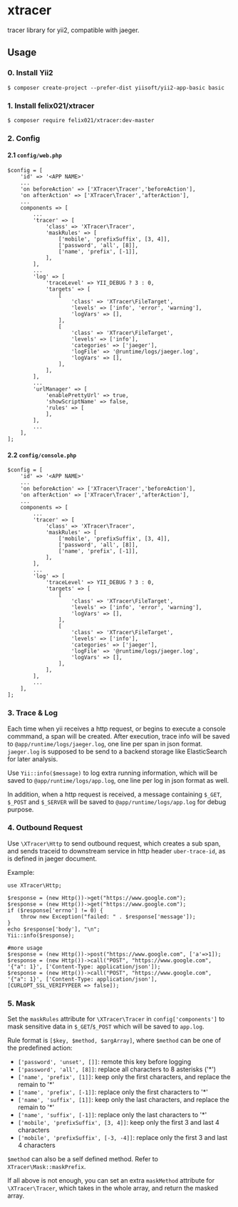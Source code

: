 # xtracer

tracer library for yii2, compatible with jaeger.

## Usage

### 0. Install Yii2

`$ composer create-project --prefer-dist yiisoft/yii2-app-basic basic`

### 1. Install felix021/xtracer

`$ composer require felix021/xtracer:dev-master`

### 2. Config

#### 2.1 `config/web.php`

```
$config = [
    'id' => '<APP NAME>'
    ...
    'on beforeAction' => ['XTracer\Tracer','beforeAction'],
    'on afterAction' => ['XTracer\Tracer','afterAction'],
    ...
    components => [
        ...
        'tracer' => [
            'class' => 'XTracer\Tracer',
            'maskRules' => [
                ['mobile', 'prefixSuffix', [3, 4]],
                ['password', 'all', [8]],
                ['name', 'prefix', [-1]],
            ],
        ],
        ...
        'log' => [
            'traceLevel' => YII_DEBUG ? 3 : 0,
            'targets' => [
                [
                    'class' => 'XTracer\FileTarget',
                    'levels' => ['info', 'error', 'warning'],
                    'logVars' => [],
                ],
                [
                    'class' => 'XTracer\FileTarget',
                    'levels' => ['info'],
                    'categories' => ['jaeger'],
                    'logFile' => '@runtime/logs/jaeger.log',
                    'logVars' => [],
                ],
            ],
        ],
        ...
        'urlManager' => [
            'enablePrettyUrl' => true,
            'showScriptName' => false,
            'rules' => [
            ],
        ],
        ...
    ],
];
```

#### 2.2 `config/console.php`

```
$config = [
    'id' => '<APP NAME>'
    ...
    'on beforeAction' => ['XTracer\Tracer','beforeAction'],
    'on afterAction' => ['XTracer\Tracer','afterAction'],
    ...
    components => [
        ...
        'tracer' => [
            'class' => 'XTracer\Tracer',
            'maskRules' => [
                ['mobile', 'prefixSuffix', [3, 4]],
                ['password', 'all', [8]],
                ['name', 'prefix', [-1]],
            ],
        ],
        ...
        'log' => [
            'traceLevel' => YII_DEBUG ? 3 : 0,
            'targets' => [
                [
                    'class' => 'XTracer\FileTarget',
                    'levels' => ['info', 'error', 'warning'],
                    'logVars' => [],
                ],
                [
                    'class' => 'XTracer\FileTarget',
                    'levels' => ['info'],
                    'categories' => ['jaeger'],
                    'logFile' => '@runtime/logs/jaeger.log',
                    'logVars' => [],
                ],
            ],
        ],
        ...
    ],
];
```

### 3. Trace & Log

Each time when yii receives a http request, or begins to execute a console commmand, a span will be created. After execution, trace info will be saved to `@app/runtime/logs/jaeger.log`, one line per span in json format. `jaeger.log` is supposed to be send to a backend storage like ElasticSearch for later analysis.

Use `Yii::info($message)` to log extra running information, which will be saved to `@app/runtime/logs/app.log`, one line per log in json format as well.

In addition, when a http request is received, a message containing `$_GET`, `$_POST` and `$_SERVER` will be saved to `@app/runtime/logs/app.log` for debug purpose.

### 4. Outbound Request

Use `\XTracer\Http` to send outbound request, which creates a sub span, and sends traceid to downstream service in http header `uber-trace-id`, as is defined in jaeger document.

Example:

```
use XTracer\Http;

$response = (new Http())->get("https://www.google.com");
$response = (new Http())->get("https://www.google.com");
if ($response['errno'] != 0) {
    throw new Exception("failed: " . $response['message']);
}
echo $response['body'], "\n";
Yii::info($response);

#more usage
$response = (new Http())->post("https://www.google.com", ['a'=>1]);
$response = (new Http())->call("POST", "https://www.google.com", '{"a": 1}', ['Content-Type: application/json']);
$response = (new Http())->call("POST", "https://www.google.com", '{"a": 1}', ['Content-Type: application/json'], [CURLOPT_SSL_VERIFYPEER => false]);
```

### 5. Mask

Set the `maskRules` attribute for `\XTracer\Tracer` in `config['components']` to mask sensitive data in `$_GET`/`$_POST` which will be saved to `app.log`.

Rule format is `[$key, $method, $argArray]`, where `$method` can be one of the predefined action:

* `['password', 'unset', []]`: remote this key before logging
* `['password', 'all', [8]]`: replace all characters to 8 asterisks ('\*') 
* `['name', 'prefix', [1]]`: keep only the first characters, and replace the remain to '\*'
* `['name', 'prefix', [-1]]`: replace only the first characters to '\*'
* `['name', 'suffix', [1]]`: keep only the last characters, and replace the remain to '\*'
* `['name', 'suffix', [-1]]`: replace only the last characters to '\*'
* `['mobile', 'prefixSuffix', [3, 4]]`: keep only the first 3 and last 4 characters
* `['mobile', 'prefixSuffix', [-3, -4]]`: replace only the first 3 and last 4 characters

`$method` can also be a self defined method. Refer to `XTracer\Mask::maskPrefix`.

If all above is not enough, you can set an extra `maskMethod` attribute for `\XTracer\Tracer`, which takes in the whole array, and return the masked array.
